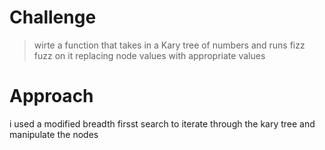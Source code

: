 # Challenge 
> wirte a function that takes in a Kary tree of numbers and runs fizz fuzz on it replacing node values with appropriate values

# Approach

i used a modified breadth firsst search to iterate through the kary tree and manipulate the nodes